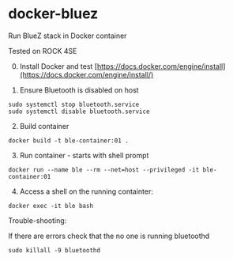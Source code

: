 # docker-bluez

Run BlueZ stack in Docker container

Tested on ROCK 4SE

0. Install Docker and test
[https://docs.docker.com/engine/install](https://docs.docker.com/engine/install/)


1. Ensure Bluetooth is disabled on host
```shell
sudo systemctl stop bluetooth.service
sudo systemctl disable bluetooth.service
``` 

2. Build container
```shell
docker build -t ble-container:01 .
```

3. Run container - starts with shell prompt
```shell
docker run --name ble --rm --net=host --privileged -it ble-container:01
```

4. Access a shell on the running containter:
```shell
docker exec -it ble bash
```


Trouble-shooting:

If there are errors check that the no one is running bluetoothd
```shell
sudo killall -9 bluetoothd
```
